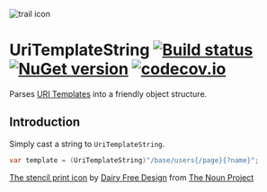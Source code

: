![trail icon](https://raw.githubusercontent.com/tpluscode/UriTemplateString/master/assets/noun_690990.png)

# UriTemplateString [![Build status][av-badge]][build] [![NuGet version][nuget-badge]][nuget-link] [![codecov.io][cov-badge]][cov-link]

Parses [URI Templates](https://tools.ietf.org/html/rfc6570) into a friendly object structure. 

## Introduction

Simply cast a string to `UriTemplateString`.

``` c#
var template = (UriTemplateString)"/base/users{/page}{?name}";
```

[The stencil print icon](https://thenounproject.com/term/stencil-print/690990) by [Dairy Free Design](https://thenounproject.com/emmaihall/) from [The Noun Project](http://thenounproject.com/)

[av-badge]: https://ci.appveyor.com/api/projects/status/je1g2h91wy7nas8q/branch/master?svg=true
[build]: https://ci.appveyor.com/project/tpluscode78631/uritemplatestring/branch/master
[nuget-badge]: https://badge.fury.io/nu/UriTemplateString.svg
[nuget-link]: https://badge.fury.io/nu/UriTemplateString
[cov-badge]: https://codecov.io/github/tpluscode/UriTemplateString/coverage.svg?branch=master
[cov-link]: https://codecov.io/github/tpluscode/UriTemplateString?branch=master
